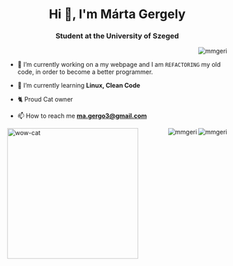 <h1 align="center" >Hi 👋, I'm Márta Gergely</h1>
<h3 align="center">Student at the University of Szeged</h3>

<p>&nbsp;<img align="right" src="https://github-readme-stats.vercel.app/api?username=mmgeri&show_icons=true&locale=en&theme=radical" alt="mmgeri" /></p>

- 🔭 I’m currently working on a my webpage and I am `REFACTORING` my old code, in order to become a better programmer.

- 🌱 I’m currently learning **Linux, Clean Code**

- 🐈 Proud Cat owner

- 📫 How to reach me **ma.gergo3@gmail.com**


<img align="left" alt="wow-cat" width="300" src="https://i.pinimg.com/originals/ef/ed/65/efed65e64ae92033afe38847a89e8d13.gif">

<p><img align="right" src="https://github-readme-streak-stats.herokuapp.com/?user=mmgeri&theme=radical" alt="mmgeri" />  </p>

<p><img align="right" src="https://github-readme-stats.vercel.app/api/top-langs?username=mmgeri&show_icons=true&locale=en&layout=compact&theme=radical" alt="mmgeri" /></p>






